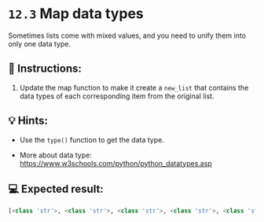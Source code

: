 # `12.3` Map data types

Sometimes lists come with mixed values, and you need to unify them into only one data type.

## 📝 Instructions:

1. Update the map function to make it create a `new_list` that contains the data types of each corresponding item from the original list.

## 💡 Hints:

+ Use the `type()` function to get the data type.

+ More about data type: https://www.w3schools.com/python/python_datatypes.asp

## 💻 Expected result:

```py
[<class 'str'>, <class 'str'>, <class 'str'>, <class 'str'>, <class 'str'>, <class 'str'>, <class 'int'>, <class 'int'>]
```
